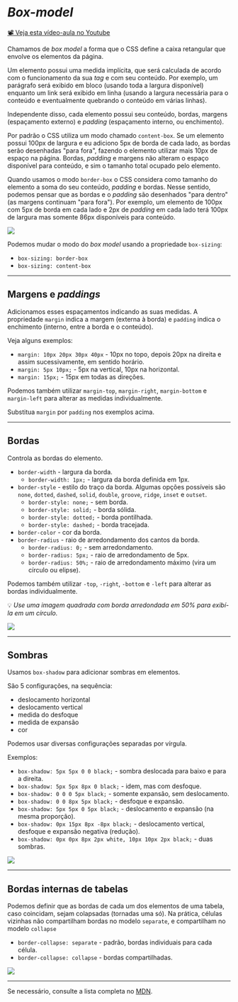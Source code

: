 # _Box-model_

[📽 Veja esta vídeo-aula no Youtube](https://youtu.be/1sQzXRL8M4I)

Chamamos de _box model_ a forma que o CSS define a caixa retangular que envolve os elementos da página.

Um elemento possui uma medida implícita, que será calculada de acordo com o funcionamento da sua _tag_ e com seu conteúdo. Por exemplo, um parágrafo será exibido em bloco (usando toda a largura disponível) enquanto um link será exibido em linha (usando a largura necessária para o conteúdo e eventualmente quebrando o conteúdo em várias linhas).

Independente disso, cada elemento possui seu conteúdo, bordas, margens (espaçamento externo) e _padding_ (espaçamento interno, ou enchimento).

Por padrão o CSS utiliza um modo chamado `content-box`. Se um elemento possui 100px de largura e eu adiciono 5px de borda de cada lado, as bordas serão desenhadas "para fora", fazendo o elemento utilizar mais 10px de espaço na página. Bordas, _padding_ e margens não alteram o espaço disponível para conteúdo, e sim o tamanho total ocupado pelo elemento.

Quando usamos o modo `border-box` o CSS considera como tamanho do elemento a soma do seu conteúdo, _padding_ e bordas. Nesse sentido, podemos pensar que as bordas e o _padding_ são desenhados "para dentro" (as margens continuam "para fora"). Por exemplo, um elemento de 100px com 5px de borda em cada lado e 2px de _padding_ em cada lado terá 100px de largura mas somente 86px disponíveis para conteúdo.

![](box-model.svg)

Podemos mudar o modo do _box model_ usando a propriedade `box-sizing`:
- `box-sizing: border-box`
- `box-sizing: content-box`

---

## Margens e _paddings_

Adicionamos esses espaçamentos indicando as suas medidas. A propriedade `margin` indica a margem (externa à borda) e `padding` indica o enchimento (interno, entre a borda e o conteúdo).

Veja alguns exemplos:

- `margin: 10px 20px 30px 40px` - 10px no topo, depois 20px na direita e assim sucessivamente, em sentido horário.
- `margin: 5px 10px;` - 5px na vertical, 10px na horizontal.
- `margin: 15px;` - 15px em todas as direções.

Podemos também utilizar `margin-top`, `margin-right`, `margin-bottom` e `margin-left` para alterar as medidas individualmente.

Substitua `margin` por `padding` nos exemplos acima.

---

## Bordas

Controla as bordas do elemento.

- `border-width` - largura da borda.
  - `border-width: 1px;` - largura da borda definida em 1px.
- `border-style` - estilo do traço da borda. Algumas opções possíveis são `none`, `dotted`, `dashed`, `solid`, `double`, `groove`, `ridge`, `inset` e `outset`.
  - `border-style: none;` - sem borda.
  - `border-style: solid;` - borda sólida.
  - `border-style: dotted;` - borda pontilhada.
  - `border-style: dashed;` - borda tracejada.
- `border-color` - cor da borda.
- `border-radius` - raio de arredondamento dos cantos da borda.
  - `border-radius: 0;` - sem arredondamento.
  - `border-radius: 5px;` - raio de arredondamento de 5px.
  - `border-radius: 50%;` - raio de arredondamento máximo (vira um círculo ou elipse).

Podemos também utilizar `-top`, `-right`, `-bottom` e `-left` para alterar as bordas individualmente.

💡 _Use uma imagem quadrada com borda arredondada em 50% para exibí-la em um círculo._

![](000041.png)

---

## Sombras

Usamos `box-shadow` para adicionar sombras em elementos.

São 5 configurações, na sequência:
- deslocamento horizontal
- deslocamento vertical
- medida do desfoque
- medida de expansão
- cor

Podemos usar diversas configurações separadas por vírgula.

Exemplos:
- `box-shadow: 5px 5px 0 0 black;` - sombra deslocada para baixo e para a direita.
- `box-shadow: 5px 5px 8px 0 black;` - idem, mas com desfoque.
- `box-shadow: 0 0 0 5px black;` - somente expansão, sem deslocamento.
- `box-shadow: 0 0 8px 5px black;` - desfoque e expansão.
- `box-shadow: 5px 5px 0 5px black;` - deslocamento e expansão (na mesma proporção).
- `box-shadow: 0px 15px 8px -8px black;` - deslocamento vertical, desfoque e expansão negativa (redução).
- `box-shadow: 0px 0px 8px 2px white, 10px 10px 2px black;` - duas sombras.

![](000053.png)

---

## Bordas internas de tabelas

Podemos definir que as bordas de cada um dos elementos de uma tabela, caso coincidam, sejam colapsadas (tornadas uma só). Na prática, células vizinhas não compartilham bordas no modelo `separate`, e compartilham no modelo `collapse`

- `border-collapse: separate` - padrão, bordas individuais para cada célula.
- `border-collapse: collapse` - bordas compartilhadas.

![](000054.png)

---

Se necessário, consulte a lista completa no [MDN](https://developer.mozilla.org/en-US/docs/Web/CSS/Reference#Keyword_index).
